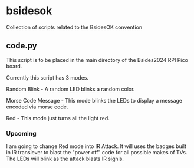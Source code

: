# bsidesok
Collection of scripts related to the BsidesOK convention 

## code.py
This script is to be placed in the main directory of the Bsides2024 RPI Pico board.

Currently this script has 3 modes. 

Random Blink - A random LED blinks a random color. 

Morse Code Message - This mode blinks the LEDs to display a message encoded via morse code. 

Red - This mode just turns all the light red. 

### Upcoming
I am going to change Red mode into IR Attack. It will uses the badges built in IR transiever to blast the "power off" code for all possible makes of TVs. The LEDs will blink as the attack blasts IR signls. 
